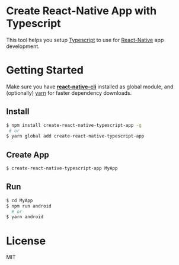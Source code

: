 # Create React-Native App with Typescript

This tool helps you setup [Typescript](https://github.com/Microsoft/TypeScript) to use for [React-Native](https://github.com/facebook/react-native) app development. 



# Getting Started
Make sure you have **[react-native-cli](https://www.npmjs.com/package/react-native-cli)** installed as global module, and (optionally) [yarn](https://yarnpkg.com/) for faster dependency downloads.
## Install
```sh
$ npm install create-react-native-typescript-app -g
 # or
$ yarn global add create-react-native-typescript-app
```
## Create App
```sh
$ create-react-native-typescript-app MyApp
```
## Run
```sh
$ cd MyApp
$ npm run android
  # or
$ yarn android
```
# License
MIT
